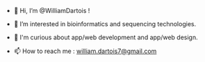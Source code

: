 - 👋 Hi, I’m @WilliamDartois !

- 🧬 I’m interested in bioinformatics and sequencing technologies.

- 🤔 I'm curious about app/web development and app/web design. 
 
- 📫 How to reach me : william.dartois7@gmail.com

<!---
WilliamDartois/WilliamDartois is a ✨ special ✨ repository because its `README.md` (this file) appears on your GitHub profile.
You can click the Preview link to take a look at your changes.
--->
